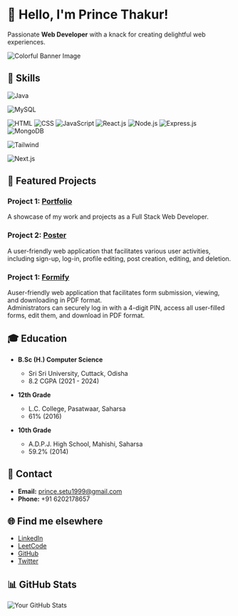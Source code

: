 # 👋 Hello, I'm Prince Thakur!

Passionate **Web Developer** with a knack for creating delightful web experiences. 


![Colorful Banner Image](https://www.ftxinfotech.com/wp-content/uploads/2020/03/hire-fullstack-image.png)


## 🚀 Skills

![Java](https://img.shields.io/badge/Java-Expert-brightgreen)

![MySQL](https://img.shields.io/badge/MySQL-Expert-brightgreen)


![HTML](https://img.shields.io/badge/HTML-Expert-brightgreen)
![CSS](https://img.shields.io/badge/CSS-Expert-brightgreen)
![JavaScript](https://img.shields.io/badge/JavaScript-Intermediate-blue)
![React.js](https://img.shields.io/badge/React.js-Intermediate-blue)
![Node.js](https://img.shields.io/badge/Node.js-Intermediate-blue)
![Express.js](https://img.shields.io/badge/Express.js-Intermediate-blue)
![MongoDB](https://img.shields.io/badge/MongoDB-Intermediate-blue)


![Tailwind](https://img.shields.io/badge/Tailwind-Intermediate-blue)


![Next.js](https://img.shields.io/badge/Next.js-Intermediate-blue)





## 🚀 Featured Projects

### Project 1: [Portfolio](link-to-portfolio)
A showcase of my work and projects as a Full Stack Web Developer.

### Project 2: [Poster](link-to-poster)
A user-friendly web application that facilitates various user activities, including sign-up, log-in, profile editing, post creation, editing, and deletion.

### Project 1: [Formify](link-to-formify)
Auser-friendly web application that facilitates form submission, viewing, and downloading in PDF format.<br>
Administrators can securely log in with a 4-digit PIN, access all user-filled forms, edit them, and download in PDF format.



## 🎓 Education

- **B.Sc (H.) Computer Science**
  - Sri Sri University, Cuttack, Odisha
  - 8.2 CGPA (2021 - 2024)

- **12th Grade**
  - L.C. College, Pasatwaar, Saharsa
  - 61% (2016)

- **10th Grade**
  - A.D.P.J. High School, Mahishi, Saharsa
  - 59.2% (2014)



## 📧 Contact

- **Email:** prince.setu1999@gmail.com
- **Phone:** +91 6202178657



## 🌐 Find me elsewhere

- [LinkedIn](https://www.linkedin.com/in/princethakur1999/)
- [LeetCode](https://leetcode.com/princethakur1999/)
- [GitHub](https://github.com/princethakur1999)
- [Twitter](https://twitter.com/yourhandle)



## 📊 GitHub Stats

![Your GitHub Stats](https://github-readme-stats.vercel.app/api?username=princethakur1999&show_icons=true&theme=radical)
